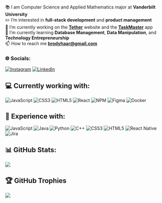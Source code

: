 📚 I am Computer Science and Applied Mathematics major at **Vanderbilt University**<br>
✏️ I’m interested in **full-stack development** and **product management**<br>
🔭 I’m currently working on the **[Tether](https://github.com/haarbj/Tether)** website and the **[TaskMaster](https://github.com/haarbj/taskmaster-site)** app<br>
🌱 I’m currently learning **Database Management**, **Data Manipulation**, and **Technology Entrepreneurship**<br>
📫 How to reach me **brodyhaar@gmail.com**<br>

### 🌐 Socials:
[![Instagram](https://img.shields.io/badge/Instagram-%23E4405F.svg?logo=Instagram&logoColor=white)](https://instagram.com/brody.haar) [![LinkedIn](https://img.shields.io/badge/LinkedIn-%230077B5.svg?logo=linkedin&logoColor=white)](https://linkedin.com/in/brodyjghaar) 

## 💻 Currently working with:
 ![JavaScript](https://img.shields.io/badge/javascript-%23323330.svg?style=for-the-badge&logo=javascript&logoColor=%23F7DF1E) ![CSS3](https://img.shields.io/badge/css3-%231572B6.svg?style=for-the-badge&logo=css3&logoColor=white) ![HTML5](https://img.shields.io/badge/html5-%23E34F26.svg?style=for-the-badge&logo=html5&logoColor=white) ![React](https://img.shields.io/badge/react-%2320232a.svg?style=for-the-badge&logo=react&logoColor=%2361DAFB) ![NPM](https://img.shields.io/badge/NPM-%23000000.svg?style=for-the-badge&logo=npm&logoColor=white) ![Figma](https://img.shields.io/badge/figma-%23F24E1E.svg?style=for-the-badge&logo=figma&logoColor=white)   ![Docker](https://img.shields.io/badge/docker-%230db7ed.svg?style=for-the-badge&logo=docker&logoColor=white) 

 ## 🧠 Experience with:
  ![JavaScript](https://img.shields.io/badge/javascript-%23323330.svg?style=for-the-badge&logo=javascript&logoColor=%23F7DF1E) ![Java](https://img.shields.io/badge/java-%23ED8B00.svg?style=for-the-badge&logo=java&logoColor=white) ![Python](https://img.shields.io/badge/python-3670A0?style=for-the-badge&logo=python&logoColor=ffdd54) ![C++](https://img.shields.io/badge/c++-%2300599C.svg?style=for-the-badge&logo=c%2B%2B&logoColor=white) ![CSS3](https://img.shields.io/badge/css3-%231572B6.svg?style=for-the-badge&logo=css3&logoColor=white) ![HTML5](https://img.shields.io/badge/html5-%23E34F26.svg?style=for-the-badge&logo=html5&logoColor=white) ![React Native](https://img.shields.io/badge/react_native-%2320232a.svg?style=for-the-badge&logo=react&logoColor=%2361DAFB) ![Jira](https://img.shields.io/badge/jira-%230A0FFF.svg?style=for-the-badge&logo=jira&logoColor=white) 
  
## 📊 GitHub Stats:
![](https://github-readme-streak-stats.herokuapp.com/?user=haarbj&theme=dark&hide_border=false)<br/>

## 🏆 GitHub Trophies
![](https://github-profile-trophy.vercel.app/?username=haarbj&theme=radical&no-frame=false&no-bg=true&margin-w=4)
